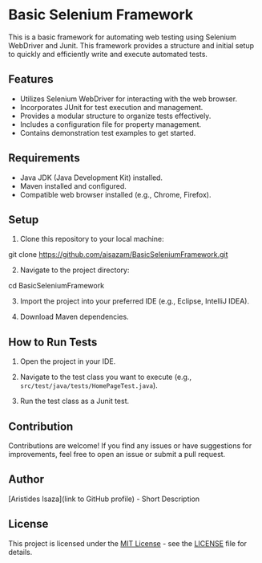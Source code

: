 # Basic Selenium Framework

This is a basic framework for automating web testing using Selenium WebDriver and Junit. This framework provides a structure and initial setup to quickly and efficiently write and execute automated tests.

## Features

- Utilizes Selenium WebDriver for interacting with the web browser.
- Incorporates JUnit for test execution and management.
- Provides a modular structure to organize tests effectively.
- Includes a configuration file for property management.
- Contains demonstration test examples to get started.

## Requirements

- Java JDK (Java Development Kit) installed.
- Maven installed and configured.
- Compatible web browser installed (e.g., Chrome, Firefox).

## Setup

1. Clone this repository to your local machine:

git clone https://github.com/aisazam/BasicSeleniumFramework.git


2. Navigate to the project directory:

cd BasicSeleniumFramework


3. Import the project into your preferred IDE (e.g., Eclipse, IntelliJ IDEA).

4. Download Maven dependencies.

## How to Run Tests

1. Open the project in your IDE.

2. Navigate to the test class you want to execute (e.g., `src/test/java/tests/HomePageTest.java`).

3. Run the test class as a Junit test.

## Contribution

Contributions are welcome! If you find any issues or have suggestions for improvements, feel free to open an issue or submit a pull request.

## Author

[Aristides Isaza](link to GitHub profile) - Short Description

## License

This project is licensed under the [MIT License](https://opensource.org/licenses/MIT) - see the [LICENSE](LICENSE) file for details.
